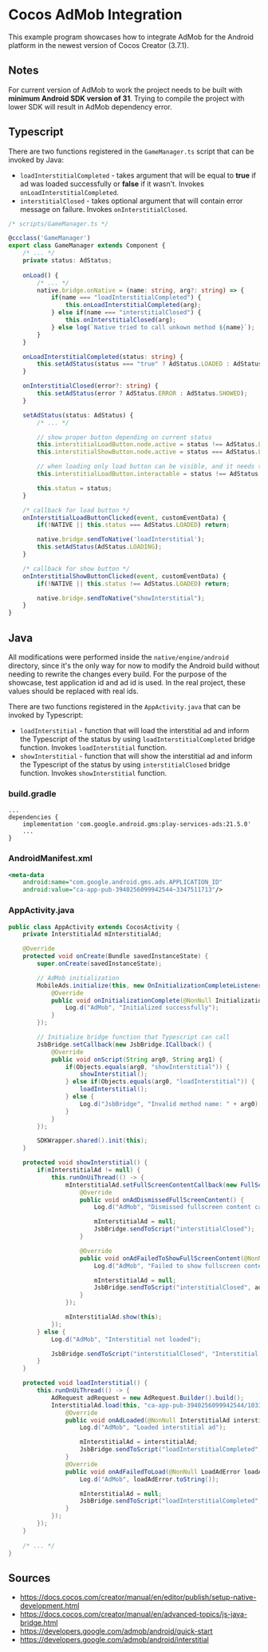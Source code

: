 # Cocos AdMob Integration

This example program showcases how to integrate AdMob for the Android platform in the newest version of Cocos Creator (3.7.1).

## Notes
For current version of AdMob to work the project needs to be built with **minimum Android SDK version of 31**. Trying to compile the project with lower SDK will result in AdMob dependency error.

## Typescript

There are two functions registered in the `GameManager.ts` script that can be invoked by Java: 
- `loadInterstitialCompleted` - takes argument that will be equal to **true** if ad was loaded successfully or **false** if it wasn't. Invokes `onLoadInterstitialCompleted`.
- `interstitialClosed` - takes optional argument that will contain error message on failure. Invokes `onInterstitialClosed`.

```ts
/* scripts/GameManager.ts */

@ccclass('GameManager')
export class GameManager extends Component {
    /* ... */
    private status: AdStatus;
    
    onLoad() {
        /* ... */
        native.bridge.onNative = (name: string, arg?: string) => {
            if(name === "loadInterstitialCompleted") {
                this.onLoadInterstitialCompleted(arg);
            } else if(name === "interstitialClosed") {
                this.onInterstitialClosed(arg);
            } else log(`Native tried to call unkown method ${name}`);
        }
    }

    onLoadInterstitialCompleted(status: string) {
        this.setAdStatus(status === "true" ? AdStatus.LOADED : AdStatus.ERROR);
    }

    onInterstitialClosed(error?: string) {
        this.setAdStatus(error ? AdStatus.ERROR : AdStatus.SHOWED);
    }

    setAdStatus(status: AdStatus) {
        /* ... */

        // show proper button depending on current status
        this.interstitialLoadButton.node.active = status !== AdStatus.LOADED;
        this.interstitialShowButton.node.active = status === AdStatus.LOADED;

        // when loading only load button can be visible, and it needs to be turned off to prevent multiple loadings
        this.interstitialLoadButton.interactable = status !== AdStatus.LOADING;

        this.status = status;
    }

    /* callback for load button */
    onInterstitialLoadButtonClicked(event, customEventData) {
        if(!NATIVE || this.status === AdStatus.LOADED) return;

        native.bridge.sendToNative('loadInterstitial');
        this.setAdStatus(AdStatus.LOADING);
    }

    /* callback for show button */
    onInterstitialShowButtonClicked(event, customEventData) {
        if(!NATIVE || this.status !== AdStatus.LOADED) return;

        native.bridge.sendToNative("showInterstitial");
    }
}
```

## Java

All modifications were performed inside the `native/engine/android` directory, since it's the only way for now to modify the Android build without needing to rewrite the changes every build.
For the purpose of the showcase, test application id and ad id is used. In the real project, these values should be replaced with real ids.

There are two functions registered in the `AppActivity.java` that can be invoked by Typescript:
- `loadInterstitial` - function that will load the interstitial ad and inform the Typescript of the status by using `loadInterstitialCompleted` bridge function. Invokes `loadInterstitial` function.
- `showInterstitial` - function that will show the interstitial ad and inform the Typescript of the status by using `interstitialClosed` bridge function. Invokes `showInterstitial` function.

### build.gradle

```
...
dependencies {
    implementation 'com.google.android.gms:play-services-ads:21.5.0'
    ...
}
```

### AndroidManifest.xml

```xml
<meta-data
    android:name="com.google.android.gms.ads.APPLICATION_ID"
    android:value="ca-app-pub-3940256099942544~3347511713"/>
```

### AppActivity.java

```java
public class AppActivity extends CocosActivity {
    private InterstitialAd mInterstitialAd;

    @Override
    protected void onCreate(Bundle savedInstanceState) {
        super.onCreate(savedInstanceState);

        // AdMob initialization
        MobileAds.initialize(this, new OnInitializationCompleteListener() {
            @Override
            public void onInitializationComplete(@NonNull InitializationStatus initializationStatus) {
                Log.d("AdMob", "Initialized successfully");
            }
        });

        // Initialize bridge function that Typescript can call
        JsbBridge.setCallback(new JsbBridge.ICallback() {
            @Override
            public void onScript(String arg0, String arg1) {
                if(Objects.equals(arg0, "showInterstitial")) {
                    showInterstitial();
                } else if(Objects.equals(arg0, "loadInterstitial")) {
                    loadInterstitial();
                } else {
                    Log.d("JsbBridge", "Invalid method name: " + arg0);
                }
            }
        });

        SDKWrapper.shared().init(this);
    }

    protected void showInterstitial() {
        if(mInterstitialAd != null) {
            this.runOnUiThread(() -> {
                mInterstitialAd.setFullScreenContentCallback(new FullScreenContentCallback() {
                    @Override
                    public void onAdDismissedFullScreenContent() {
                        Log.d("AdMob", "Dismissed fullscreen content callback");

                        mInterstitialAd = null;
                        JsbBridge.sendToScript("interstitialClosed");
                    }

                    @Override
                    public void onAdFailedToShowFullScreenContent(@NonNull AdError adError) {
                        Log.d("AdMob", "Failed to show fullscreen content, error: " + adError);

                        mInterstitialAd = null;
                        JsbBridge.sendToScript("interstitialClosed", adError.toString());
                    }
                });

                mInterstitialAd.show(this);
            });
        } else {
            Log.d("AdMob", "Interstitial not loaded");

            JsbBridge.sendToScript("interstitialClosed", "Interstitial not loaded");
        }
    }

    protected void loadInterstitial() {
        this.runOnUiThread(() -> {
            AdRequest adRequest = new AdRequest.Builder().build();
            InterstitialAd.load(this, "ca-app-pub-3940256099942544/1033173712", adRequest, new InterstitialAdLoadCallback() {
                @Override
                public void onAdLoaded(@NonNull InterstitialAd interstitialAd) {
                    Log.d("AdMob", "Loaded interstitial ad");

                    mInterstitialAd = interstitialAd;
                    JsbBridge.sendToScript("loadInterstitialCompleted", "true");
                }
                @Override
                public void onAdFailedToLoad(@NonNull LoadAdError loadAdError) {
                    Log.d("AdMob", loadAdError.toString());

                    mInterstitialAd = null;
                    JsbBridge.sendToScript("loadInterstitialCompleted", "false");
                }
            });
        });
    }
    
    /* ... */
}
```

## Sources

- https://docs.cocos.com/creator/manual/en/editor/publish/setup-native-development.html
- https://docs.cocos.com/creator/manual/en/advanced-topics/js-java-bridge.html
- https://developers.google.com/admob/android/quick-start
- https://developers.google.com/admob/android/interstitial
